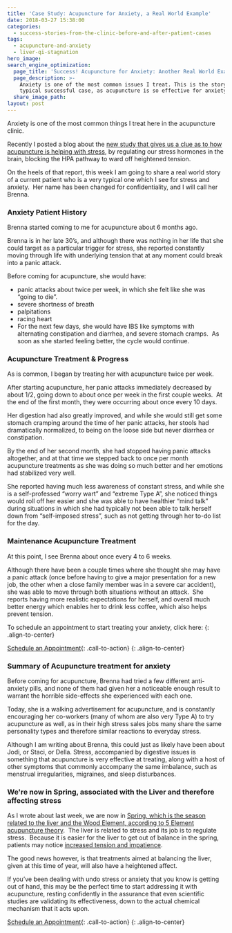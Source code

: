 ```yaml
---
title: 'Case Study: Acupuncture for Anxiety, a Real World Example'
date: 2018-03-27 15:38:00
categories:
  - success-stories-from-the-clinic-before-and-after-patient-cases
tags:
  - acupuncture-and-anxiety
  - liver-qi-stagnation
hero_image:
search_engine_optimization:
  page_title: 'Success! Acupuncture for Anxiety: Another Real World Example'
  page_description: >-
    Anxiety is one of the most common issues I treat. This is the story of a
    typical successful case, as acupuncture is so effective for anxiety!
  share_image_path:
layout: post
---
```


<div id="attachment_2177"><p>Anxiety is one of the most common things I treat here in the acupuncture clinic.</p><p>Recently I posted a blog about the <a href="http://www.wisdomwaysacupuncture.com/2017/04/11/new-study-shows-how-acupuncture-helps-stress/">new study that gives us a clue as to how acupuncture is helping with stress</a>, by regulating our stress hormones in the brain, blocking the HPA pathway to ward off heightened tension.</p></div>

On the heels of that report, this week I am going to share a real world story of a current patient who is a very typical one which I see for stress and anxiety.&nbsp; Her name has been changed for confidentiality, and I will call her Brenna.&nbsp;

### Anxiety Patient History

Brenna started coming to me for acupuncture about 6 months ago.

Brenna is in her late 30’s, and although there was nothing in her life that she could target as a particular trigger for stress, she reported constantly moving through life with underlying tension that at any moment could break into a panic attack.&nbsp;

Before coming for acupuncture, she would have:

* panic attacks about twice per week, in which she felt like she was “going to die”.
* severe shortness of breath
* palpitations
* racing heart&nbsp;
* For the next few days, she would have IBS like symptoms with alternating constipation and diarrhea, and severe stomach cramps.&nbsp; As soon as she started feeling better, the cycle would continue.

### Acupuncture Treatment & Progress

As is common, I began by treating her with acupuncture twice per week.&nbsp;

After starting acupuncture, her panic attacks immediately decreased by about 1/2, going down to about once per week in the first couple weeks.&nbsp; At the end of the first month, they were occurring about once every 10 days.&nbsp;

Her digestion had also greatly improved, and while she would still get some stomach cramping around the time of her panic attacks, her stools had dramatically normalized, to being on the loose side but never diarrhea or constipation.&nbsp;

By the end of her second month, she had stopped having panic attacks altogether, and at that time we stepped back to once per month acupuncture treatments as she was doing so much better and her emotions had stabilized very well.&nbsp;

She reported having much less awareness of constant stress, and while she is a self-professed “worry wart” and “extreme Type A”, she noticed things would roll off her easier and she was able to have healthier “mind talk” during situations in which she had typically not been able to talk herself down from “self-imposed stress”, such as not getting through her to-do list for the day.

### Maintenance Acupuncture Treatment

At this point, I see Brenna about once every 4 to 6 weeks.

Although there have been a couple times where she thought she may have a panic attack (once before having to give a major presentation for a new job, the other when a close family member was in a severe car accident), she was able to move through both situations without an attack.&nbsp; She reports having more realistic expectations for herself, and overall much better energy which enables her to drink less coffee, which also helps prevent tension.

To schedule an appointment to start treating your anxiety, click here:
{: .align-to-center}

[Schedule an Appointment](http://www.wisdomwaysacupuncture.com/acupuncture-appointment-scheduling/ "Online Acupuncture Scheduling"){: .call-to-action}
{: .align-to-center}

### Summary of Acupuncture treatment for anxiety

Before coming for acupuncture, Brenna had tried a few different anti-anxiety pills, and none of them had given her a noticeable enough result to warrant the horrible side-effects she experienced with each one.&nbsp;

Today, she is a walking advertisement for acupuncture, and is constantly encouraging her co-workers (many of whom are also very Type A) to try acupuncture as well, as in their high stress sales jobs many share the same personality types and therefore similar reactions to everyday stress.

Although I am writing about Brenna, this could just as likely have been about Jodi, or Staci, or Della. Stress, accompanied by digestive issues is something that acupuncture is very effective at treating, along with a host of other symptoms that commonly accompany the same imbalance, such as menstrual irregularities, migraines, and sleep disturbances.

### We're now in Spring, associated with the Liver and therefore affecting stress

As I wrote about last week, we are now in [Spring, which is the season related to the liver and the Wood Element, according to 5 Element acupuncture theory](http://www.wisdomwaysacupuncture.com/2018/03/09/ready-set-wood-season-what-acupuncture-theory-has-to-say-about-spring/).&nbsp; The liver is related to stress and its job is to regulate stress.&nbsp; Because it is easier for the liver to get out of balance in the spring, patients may notice [increased tension and impatience](http://www.wisdomwaysacupuncture.com/2018/04/15/wood-element-agitation-tips/).&nbsp;

The good news however, is that treatments aimed at balancing the liver, given at this time of year, will also have a heightened affect.

If you’ve been dealing with undo stress or anxiety that you know is getting out of hand, this may be the perfect time to start addressing it with acupuncture, resting confidently in the assurance that even scientific studies are validating its effectiveness, down to the actual chemical mechanism that it acts upon.

[Schedule an Appointment](/make-an-appointment/){: .call-to-action}
{: .align-to-center}

&nbsp;